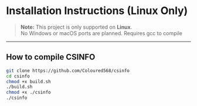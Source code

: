 # Installation Instructions (Linux Only)

> **Note:** This project is only supported on **Linux**.  
> No Windows or macOS ports are planned.
> Requires gcc to compile

---

## How to compile CSINFO

```bash
git clone https://github.com/Coloured568/csinfo
cd csinfo
chmod +x build.sh
./build.sh
chmod +x ./csinfo
./csinfo
